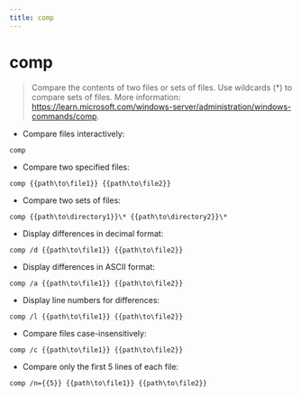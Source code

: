 ```yaml
---
title: comp
---
```

# comp

> Compare the contents of two files or sets of files.
> Use wildcards (*) to compare sets of files.
> More information: <https://learn.microsoft.com/windows-server/administration/windows-commands/comp>.

- Compare files interactively:

`comp`

- Compare two specified files:

`comp {{path\to\file1}} {{path\to\file2}}`

- Compare two sets of files:

`comp {{path\to\directory1}}\* {{path\to\directory2}}\*`

- Display differences in decimal format:

`comp /d {{path\to\file1}} {{path\to\file2}}`

- Display differences in ASCII format:

`comp /a {{path\to\file1}} {{path\to\file2}}`

- Display line numbers for differences:

`comp /l {{path\to\file1}} {{path\to\file2}}`

- Compare files case-insensitively:

`comp /c {{path\to\file1}} {{path\to\file2}}`

- Compare only the first 5 lines of each file:

`comp /n={{5}} {{path\to\file1}} {{path\to\file2}}`
